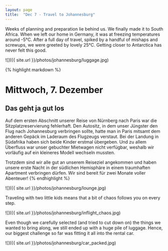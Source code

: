 ```yaml
---
layout: page
title:  "Dec 7 - Travel to Johannesburg"
---
```


Weeks of planning and preparation lie behind us. We finally made it to South Africa. When we left our home in Germany, it was at freezing temperatures around -5°C. After a full day of travel, spiked by a handful of mishaps and screwups, we were greeted by lovely 25°C. Getting closer to Antarctica has never felt this good.

![]({{ site.url }}/photos/johannesburg/luggage.jpg)

{% highlight markdown %}
# Mittwoch, 7. Dezember
## Das geht ja gut los
Auf dem ersten Abschnitt unserer Reise von Nürnberg nach Paris war die Sitzplatzreservierung fehlerhaft. Den Autositz, in dem unser Jüngster den Flug nach Johannesburg verbringen sollte, hatte man in Paris mitsamt dem anderen Gepäck im Laderaum des Flugzeugs verstaut. Bei der Landung in Südafrika haben sich beide Kinder erstmal übergeben. Und zu allem Überfluss war unser gebuchter Mietwagen nicht verfügbar, weshalb wir vorläufig auf ein kleineres Modell wechseln mussten.

Trotzdem sind wir alle gut an unserem Reiseziel angekommen und haben unsere erste Nacht in der südlichen Hemisphäre in einem traumhaften Apartment verbringen dürfen. Wir sind bereit für zwei Monate voller Abenteuer!
{% endhighlight %}

![]({{ site.url }}/photos/johannesburg/lounge.jpg)

Traveling with two little kids means that a bit of chaos follows you on every step.

![]({{ site.url }}/photos/johannesburg/inflight_chaos.jpg)

Even though we carefully selected (and tried to cut down on) the things we wanted to bring along, we still ended up with a huge pile of luggage. Hence, our biggest challenge so far was fitting it all into the rental car.

![]({{ site.url }}/photos/johannesburg/car_packed.jpg)
